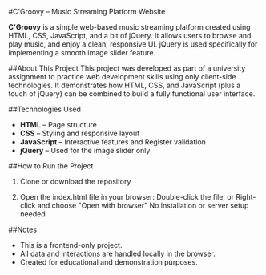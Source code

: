 #C'Groovy – Music Streaming Platform Website

**C'Groovy** is a simple web-based music streaming platform created using HTML, CSS, JavaScript, and a bit of jQuery. It allows users to browse and play music, and enjoy a clean, responsive UI. jQuery is used specifically for implementing a smooth image slider feature.

##About This Project
This project was developed as part of a university assignment to practice web development skills using only client-side technologies. It demonstrates how HTML, CSS, and JavaScript (plus a touch of jQuery) can be combined to build a fully functional user interface.

##Technologies Used
- **HTML** – Page structure  
- **CSS** – Styling and responsive layout  
- **JavaScript** – Interactive features and Register validation  
- **jQuery** – Used for the image slider only

##How to Run the Project
1. Clone or download the repository

2. Open the index.html file in your browser:
Double-click the file, or Right-click and choose "Open with browser"
No installation or server setup needed.

##Notes
- This is a frontend-only project.
- All data and interactions are handled locally in the browser.
- Created for educational and demonstration purposes.
